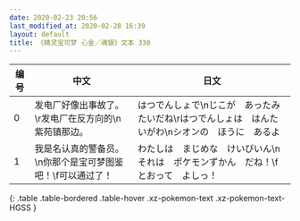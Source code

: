 ```yaml
---
date: 2020-02-23 20:56
last_modified_at: 2020-02-28 16:39
layout: default
title: 《精灵宝可梦 心金／魂银》文本 330
---
```

| 编号 | 中文 | 日文 |
| ---- | ---- | ---- |
| 0 | 发电厂好像出事故了。\r发电厂在反方向的\n紫苑镇那边。 | はつでんしょで\nじこが　あったみたいだね\rはつでんしょは　はんたいがわ\nシオンの　ほうに　あるよ |
| 1 | 我是名认真的警备员。\n你那个是宝可梦图鉴吧！\f可以通过了！ | わたしは　まじめな　けいびいん\nそれは　ポケモンずかん　だね！\fとおって　よしっ！ |
{: .table .table-bordered .table-hover .xz-pokemon-text .xz-pokemon-text-HGSS }